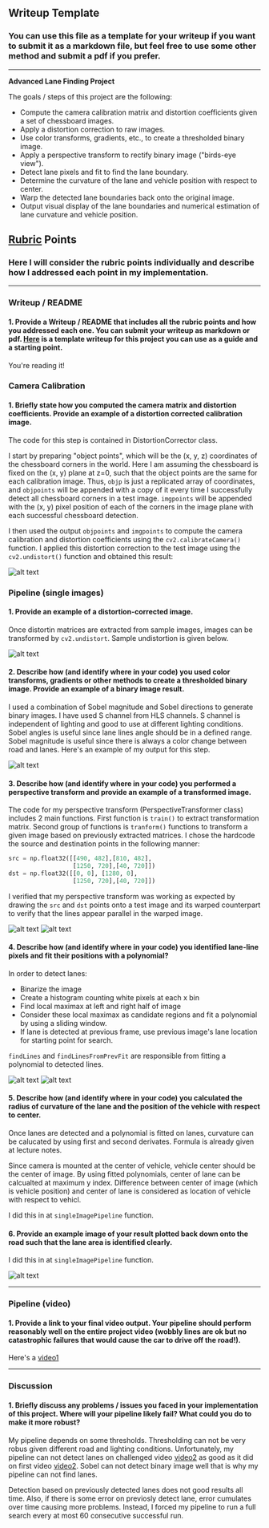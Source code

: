 ## Writeup Template

### You can use this file as a template for your writeup if you want to submit it as a markdown file, but feel free to use some other method and submit a pdf if you prefer.

---

**Advanced Lane Finding Project**

The goals / steps of this project are the following:

* Compute the camera calibration matrix and distortion coefficients given a set of chessboard images.
* Apply a distortion correction to raw images.
* Use color transforms, gradients, etc., to create a thresholded binary image.
* Apply a perspective transform to rectify binary image ("birds-eye view").
* Detect lane pixels and fit to find the lane boundary.
* Determine the curvature of the lane and vehicle position with respect to center.
* Warp the detected lane boundaries back onto the original image.
* Output visual display of the lane boundaries and numerical estimation of lane curvature and vehicle position.

[//]: # (Image References)

[image1]: ./output_images/undistort_output.png "Undistorted"
[image2]: ./output_images/sobel_binary_image.png "Sobel Result"
[image3]: ./output_images/sobel_then_perspective.png "Sobel Result With Perspective"
[image4]: ./output_images/perspective_transform_output.png "Perspective Transform Output"
[image5]: ./output_images/lane_fit.png "Sliding Window Fitted Lane"
[image6]: ./output_images/lane_with_text.png "Lanes With Info"
[image6]: ./output_images/lanes.png "Lanes"
[video1]: ./project_video_output.mp4 "Video"
[video2]: ./harder_challange_video_output.mp4 "Challenge video"

## [Rubric](https://review.udacity.com/#!/rubrics/571/view) Points

### Here I will consider the rubric points individually and describe how I addressed each point in my implementation.  

---

### Writeup / README

#### 1. Provide a Writeup / README that includes all the rubric points and how you addressed each one.  You can submit your writeup as markdown or pdf.  [Here](https://github.com/udacity/CarND-Advanced-Lane-Lines/blob/master/writeup_template.md) is a template writeup for this project you can use as a guide and a starting point.  

You're reading it!

### Camera Calibration

#### 1. Briefly state how you computed the camera matrix and distortion coefficients. Provide an example of a distortion corrected calibration image.

The code for this step is contained in DistortionCorrector class. 

I start by preparing "object points", which will be the (x, y, z) coordinates of the chessboard corners in the world. Here I am assuming the chessboard is fixed on the (x, y) plane at z=0, such that the object points are the same for each calibration image.  Thus, `objp` is just a replicated array of coordinates, and `objpoints` will be appended with a copy of it every time I successfully detect all chessboard corners in a test image.  `imgpoints` will be appended with the (x, y) pixel position of each of the corners in the image plane with each successful chessboard detection.  

I then used the output `objpoints` and `imgpoints` to compute the camera calibration and distortion coefficients using the `cv2.calibrateCamera()` function.  I applied this distortion correction to the test image using the `cv2.undistort()` function and obtained this result: 

![alt text][image1]

### Pipeline (single images)

#### 1. Provide an example of a distortion-corrected image.

Once distortin matrices are extracted from sample images, images can be transformed by `cv2.undistort`. Sample undistortion is given below.

![alt text][image1]

#### 2. Describe how (and identify where in your code) you used color transforms, gradients or other methods to create a thresholded binary image.  Provide an example of a binary image result.

I used a combination of Sobel magnitude and Sobel directions to generate binary images. I have used S channel from HLS channels. S channel is independent of lighting and good to use at different lighting conditions. Sobel angles is useful since lane lines angle should be in a defined range. Sobel magnitude is useful since there is always a color change between road and lanes. Here's an example of my output for this step.

![alt text][image2]

#### 3. Describe how (and identify where in your code) you performed a perspective transform and provide an example of a transformed image.

The code for my perspective transform (PerspectiveTransformer class) includes 2 main functions. First function is `train()` to extract transformation matrix. Second group of functions is `tranform()` functions to transform a given image based on previously extracted matrices. 
I chose the hardcode the source and destination points in the following manner:

```python
src = np.float32([[490, 482],[810, 482],
                  [1250, 720],[40, 720]])
dst = np.float32([[0, 0], [1280, 0], 
                  [1250, 720],[40, 720]])
```

I verified that my perspective transform was working as expected by drawing the `src` and `dst` points onto a test image and its warped counterpart to verify that the lines appear parallel in the warped image.

![alt text][image4]
![alt text][image3]

#### 4. Describe how (and identify where in your code) you identified lane-line pixels and fit their positions with a polynomial?

In order to detect lanes:
* Binarize the image
* Create a histogram counting white pixels at each x bin
* Find local maximax at left and right half of image
* Consider these local maximax as candidate regions and fit a polynomial by using a sliding window. 
* If lane is detected at previous frame, use previous image's lane location for starting point for search.

`findLines` and `findLinesFromPrevFit` are responsible from fitting a polynomial to detected lines. 

![alt text][image5]
![alt text][image6]

#### 5. Describe how (and identify where in your code) you calculated the radius of curvature of the lane and the position of the vehicle with respect to center.

Once lanes are detected and a polynomial is fitted on lanes, curvature can be calucated by using first and second derivates. Formula is already given at lecture notes. 

Since camera is mounted at the center of vehicle, vehicle center should be the center of image. By using fitted polynomials, center of lane can be calcualted at maximum y index. Difference between center of image (which is vehicle position) and center of lane is considered as location of vehicle with respect to vehicl.

I did this in at `singleImagePipeline` function. 

#### 6. Provide an example image of your result plotted back down onto the road such that the lane area is identified clearly.

I did this in at `singleImagePipeline` function. 

![alt text][image6]

---

### Pipeline (video)

#### 1. Provide a link to your final video output.  Your pipeline should perform reasonably well on the entire project video (wobbly lines are ok but no catastrophic failures that would cause the car to drive off the road!).

Here's a [video1](./project_video.mp4)

---

### Discussion

#### 1. Briefly discuss any problems / issues you faced in your implementation of this project.  Where will your pipeline likely fail?  What could you do to make it more robust?

My pipeline depends on some thresholds. Thresholding can not be very robus given different road and lighting conditions. Unfortunately, my pipeline can not detect lanes on challenged video [video2] as good as it did on first video [video2]. Sobel can not detect binary image well that is why my pipeline can not find lanes. 

Detection based on previously detected lanes does not good results all time. Also, if there is some error on previosly detect lane, error cumulates over time causing more problems. Instead, I forced my pipeline to run a full search every at most 60 consecutive successful run.